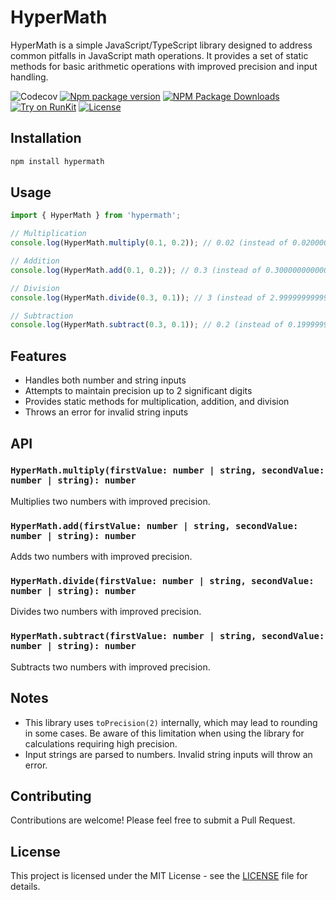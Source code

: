 # HyperMath

HyperMath is a simple JavaScript/TypeScript library designed to address common pitfalls in JavaScript math operations. It provides a set of static methods for basic arithmetic operations with improved precision and input handling.

![Codecov](https://img.shields.io/codecov/c/github/hyperteksolutions/hypermath)
[![Npm package version](https://badgen.net/npm/v/hypermath)](https://npmjs.com/package/hypermath)
[![NPM Package Downloads](https://badgen.net/npm/dt/hypermath)](https://npmjs.com/package/hypermath)
[![Try on RunKit](https://badge.runkitcdn.com/hypermath.svg)](https://runkit.com/npm/hypermath)
[![License](https://img.shields.io/github/license/hyperteksolutions/hypermath)](https://github.com/HypertekSolutions/hypermath/blob/master/LICENSE)

## Installation

```bash
npm install hypermath
```

## Usage

```typescript
import { HyperMath } from 'hypermath';

// Multiplication
console.log(HyperMath.multiply(0.1, 0.2)); // 0.02 (instead of 0.020000000000000004)

// Addition
console.log(HyperMath.add(0.1, 0.2)); // 0.3 (instead of 0.30000000000000004)

// Division
console.log(HyperMath.divide(0.3, 0.1)); // 3 (instead of 2.9999999999999996)

// Subtraction
console.log(HyperMath.subtract(0.3, 0.1)); // 0.2 (instead of 0.19999999999999998)
```

## Features

- Handles both number and string inputs
- Attempts to maintain precision up to 2 significant digits
- Provides static methods for multiplication, addition, and division
- Throws an error for invalid string inputs

## API

### `HyperMath.multiply(firstValue: number | string, secondValue: number | string): number`

Multiplies two numbers with improved precision.

### `HyperMath.add(firstValue: number | string, secondValue: number | string): number`

Adds two numbers with improved precision.

### `HyperMath.divide(firstValue: number | string, secondValue: number | string): number`

Divides two numbers with improved precision.

### `HyperMath.subtract(firstValue: number | string, secondValue: number | string): number`

Subtracts two numbers with improved precision.

## Notes

- This library uses `toPrecision(2)` internally, which may lead to rounding in some cases. Be aware of this limitation when using the library for calculations requiring high precision.
- Input strings are parsed to numbers. Invalid string inputs will throw an error.

## Contributing

Contributions are welcome! Please feel free to submit a Pull Request.

## License

This project is licensed under the MIT License - see the [LICENSE](LICENSE) file for details.

